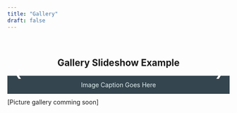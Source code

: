 ```yaml
---
title: "Gallery"
draft: false
---
```

<style>
/*body {
  font-family: Arial;
  margin: 0;
}
* {
  box-sizing: border-box;
}*/
img {
  vertical-align: middle;
}
p {
  margin: .7em 0;
}
/* Position the image container (needed to position the left and right arrows) */
.container {
  position: relative;
}
/* Hide the images by default */
.mySlides {
  display: none;
}
/* Add a pointer when hovering over the thumbnail images */
.cursor {
  cursor: pointer;
}
/* Next & previous buttons */
.prev,
.next {
  cursor: pointer;
  position: absolute;
  top: 40%;
  width: auto;
  padding: 16px;
  margin-top: -50px;
  color: white;
  font-weight: bold;
  font-size: 20px;
  border-radius: 0 3px 3px 0;
  user-select: none;
  -webkit-user-select: none;
}
/* Position the "next button" to the right */
.next {
  right: 0;
  border-radius: 3px 0 0 3px;
}
/* On hover, add a black background color with a little bit see-through */
.prev:hover,
.next:hover {
  background-color: rgba(0, 0, 0, 0.8);
}
/* Number text (1/3 etc) */
.numbertext {
  color: ##35454f;
  font-size: 15px;
  padding: 8px 12px;
  position: absolute;
  top: 0;
}
/* Container for image text */
.caption-container {
  text-align: center;
  background-color: #35454f;
  padding: 2px 16px;
  color: #e3f2f2;
}
.row:after {
  content: "";
  display: table;
  clear: both;
}
/* Six columns side by side */
.column {
  float: left;
  width: 16.66%;
}
/* Add a transparency effect for thumnbail images */
.demo {
  opacity: 0.6;
}
.active,
.demo:hover {
  opacity: 1;
}
</style>

<br>
<!--Slideshow Gallery exmp. - https://www.w3schools.com/howto/howto_js_slideshow_gallery.asp-->
<div class="container">
  <h2 style="text-align:center">Gallery Slideshow Example</h2>
  <div class="container">
    <div class="mySlides">
      <div class="numbertext">1 / 3</div>
      <img src="https://restauranthrgroup.com/wp-content/uploads/2019/06/video-placeholder-1024x576.png" style="width:100%">
    </div>
    <div class="mySlides">
      <div class="numbertext">2 / 3</div>
      <img src="https://roadmaptoprofit.com/wp-content/uploads/2018/10/video-placeholder.jpg" style="width:100%">
    </div>
    <div class="mySlides">
      <div class="numbertext">3 / 3</div>
      <img src="https://handsontek.net/images/SharePoint/Embed%20Stream/hero.png" style="width:100%">
    </div>
    <a class="prev" onclick="plusSlides(-1)">❮</a>
    <a class="next" onclick="plusSlides(1)">❯</a>
    <div class="caption-container">
      <p id="caption">Image Caption Goes Here</p>
    </div>
  </div>
</div>

<script>
let slideIndex = 1;
showSlides(slideIndex);

function plusSlides(n) {
  showSlides(slideIndex += n);
}

function currentSlide(n) {
  showSlides(slideIndex = n);
}

function showSlides(n) {
  let i;
  let slides = document.getElementsByClassName("mySlides");
  let dots = document.getElementsByClassName("demo");
  let captionText = document.getElementById("caption");
  if (n > slides.length) {slideIndex = 1}
  if (n < 1) {slideIndex = slides.length}
  for (i = 0; i < slides.length; i++) {
    slides[i].style.display = "none";
  }
  for (i = 0; i < dots.length; i++) {
    dots[i].className = dots[i].className.replace(" active", "");
  }
  slides[slideIndex-1].style.display = "block";
  dots[slideIndex-1].className += " active";
  captionText.innerHTML = dots[slideIndex-1].alt;
}
</script>
[Picture gallery comming soon]